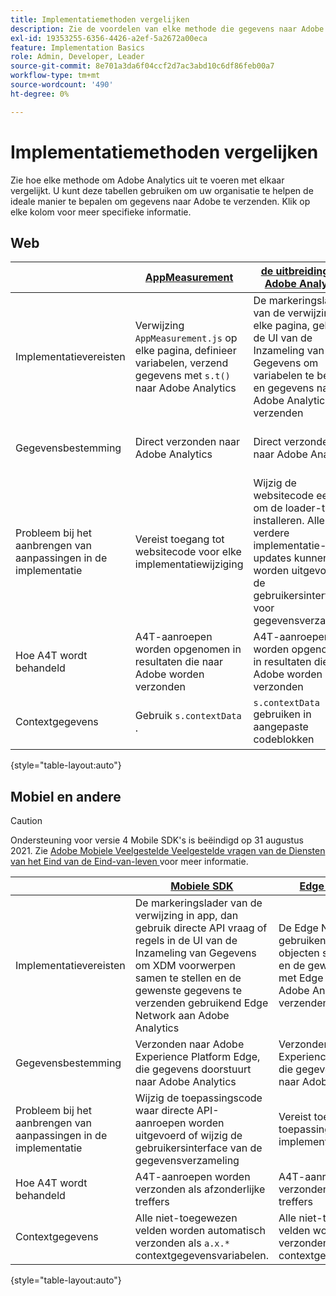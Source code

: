 ```yaml
---
title: Implementatiemethoden vergelijken
description: Zie de voordelen van elke methode die gegevens naar Adobe Analytics verzendt.
exl-id: 19353255-6356-4426-a2ef-5a2672a00eca
feature: Implementation Basics
role: Admin, Developer, Leader
source-git-commit: 8e701a3da6f04ccf2d7ac3abd10c6df86feb00a7
workflow-type: tm+mt
source-wordcount: '490'
ht-degree: 0%

---
```


# Implementatiemethoden vergelijken

Zie hoe elke methode om Adobe Analytics uit te voeren met elkaar vergelijkt. U kunt deze tabellen gebruiken om uw organisatie te helpen de ideale manier te bepalen om gegevens naar Adobe te verzenden. Klik op elke kolom voor meer specifieke informatie.

## Web

| | [AppMeasurement](/help/implement/js/overview.md) | [ de uitbreiding van Adobe Analytics ](/help/implement/launch/overview.md) | [ SDK van het Web ](/help/implement/aep-edge/web-sdk/overview.md#web-sdk) | [ de uitbreiding van SDK van het Web ](/help/implement/aep-edge/web-sdk/overview.md#web-sdk-extension) |
| --- | --- | --- | --- | --- |
| Implementatievereisten | Verwijzing `AppMeasurement.js` op elke pagina, definieer variabelen, verzend gegevens met `s.t()` naar Adobe Analytics | De markeringslader van de verwijzing op elke pagina, gebruik de UI van de Inzameling van Gegevens om variabelen te bepalen en gegevens naar Adobe Analytics te verzenden | Referentie `Alloy.js` op elke pagina gebruikt u `alloy("sendEvent",{})` om XDM-objecten samen te stellen en de gewenste gegevens te verzenden met Edge Network naar Adobe Analytics | De markeringslader van de verwijzing op elke pagina, gebruik de UI van de Inzameling van Gegevens om voorwerpen XDM samen te stellen en de gewenste gegevens te verzenden gebruikend Edge Network naar Adobe Analytics |
| Gegevensbestemming | Direct verzonden naar Adobe Analytics | Direct verzonden naar Adobe Analytics | Verzonden naar Adobe Experience Platform Edge, die gegevens doorstuurt naar Adobe Analytics | Verzonden naar Adobe Experience Platform Edge, die gegevens doorstuurt naar Adobe Analytics |
| Probleem bij het aanbrengen van aanpassingen in de implementatie | Vereist toegang tot websitecode voor elke implementatiewijziging | Wijzig de websitecode eenmaal om de loader-tag te installeren. Alle verdere implementatie-updates kunnen worden uitgevoerd in de gebruikersinterface voor gegevensverzameling | Vereist toegang tot websitecode voor elke implementatiewijziging | Wijzig de websitecode eenmaal om de loader-tag te installeren. Alle verdere implementatie-updates kunnen worden uitgevoerd in de gebruikersinterface voor gegevensverzameling |
| Hoe A4T wordt behandeld | A4T-aanroepen worden opgenomen in resultaten die naar Adobe worden verzonden | A4T-aanroepen worden opgenomen in resultaten die naar Adobe worden verzonden | A4T-aanroepen worden verzonden als afzonderlijke treffers | A4T-aanroepen worden verzonden als afzonderlijke treffers |
| Contextgegevens | Gebruik `s.contextData` . | `s.contextData` gebruiken in aangepaste codeblokken | Alle niet-toegewezen velden worden automatisch verzonden als `a.x.*` contextgegevensvariabelen. | Alle niet-toegewezen velden worden automatisch verzonden als `a.x.*` contextgegevensvariabelen. |

{style="table-layout:auto"}

## Mobiel en andere

>[!CAUTION]
>
>Ondersteuning voor versie 4 Mobile SDK&#39;s is beëindigd op 31 augustus 2021. Zie [ Adobe Mobiele Veelgestelde Veelgestelde vragen van de Diensten van het Eind van de Eind-van-leven ](https://experienceleague.adobe.com/docs/discontinued/using/mobile-services.html) voor meer informatie.


| | [ Mobiele SDK ](/help/implement/aep-edge/mobile-sdk/overview.md) | [ Edge Network API ](/help/implement/aep-edge/api/overview.md) |
| --- | --- | --- |
| Implementatievereisten | De markeringslader van de verwijzing in app, dan gebruik directe API vraag of regels in de UI van de Inzameling van Gegevens om XDM voorwerpen samen te stellen en de gewenste gegevens te verzenden gebruikend Edge Network aan Adobe Analytics | De Edge Network API gebruiken om XDM-objecten samen te stellen en de gewenste gegevens met Edge Network naar Adobe Analytics te verzenden |
| Gegevensbestemming | Verzonden naar Adobe Experience Platform Edge, die gegevens doorstuurt naar Adobe Analytics | Verzonden naar Adobe Experience Platform Edge, die gegevens doorstuurt naar Adobe Analytics |
| Probleem bij het aanbrengen van aanpassingen in de implementatie | Wijzig de toepassingscode waar directe API-aanroepen worden uitgevoerd of wijzig de gebruikersinterface van de gegevensverzameling | Vereist toegang tot toepassingscode voor elke implementatieverandering |
| Hoe A4T wordt behandeld | A4T-aanroepen worden verzonden als afzonderlijke treffers | A4T-aanroepen worden verzonden als afzonderlijke treffers |
| Contextgegevens | Alle niet-toegewezen velden worden automatisch verzonden als `a.x.*` contextgegevensvariabelen. | Alle niet-toegewezen velden worden automatisch verzonden als `a.x.*` contextgegevensvariabelen |

{style="table-layout:auto"}
